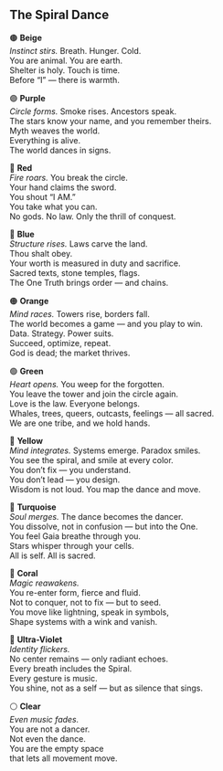 ## The Spiral Dance

🟤 **Beige**  
_Instinct stirs._ Breath. Hunger. Cold.  
You are animal. You are earth.  
Shelter is holy. Touch is time.  
Before “I” — there is warmth.

🟣 **Purple**  
_Circle forms._ Smoke rises. Ancestors speak.  
The stars know your name, and you remember theirs.  
Myth weaves the world.  
Everything is alive.  
The world dances in signs.

🔴 **Red**  
_Fire roars._ You break the circle.  
Your hand claims the sword.  
You shout “I AM.”  
You take what you can.  
No gods. No law. Only the thrill of conquest.

🔵 **Blue**  
_Structure rises._ Laws carve the land.  
Thou shalt obey.  
Your worth is measured in duty and sacrifice.  
Sacred texts, stone temples, flags.  
The One Truth brings order — and chains.

🟠 **Orange**  
_Mind races._ Towers rise, borders fall.  
The world becomes a game — and you play to win.  
Data. Strategy. Power suits.  
Succeed, optimize, repeat.  
God is dead; the market thrives.

🟢 **Green**  
_Heart opens._ You weep for the forgotten.  
You leave the tower and join the circle again.  
Love is the law. Everyone belongs.  
Whales, trees, queers, outcasts, feelings — all sacred.  
We are one tribe, and we hold hands.

💛 **Yellow**  
_Mind integrates._ Systems emerge. Paradox smiles.  
You see the spiral, and smile at every color.  
You don’t fix — you understand.  
You don’t lead — you design.  
Wisdom is not loud. You map the dance and move.

🔷 **Turquoise**  
_Soul merges._ The dance becomes the dancer.  
You dissolve, not in confusion — but into the One.  
You feel Gaia breathe through you.  
Stars whisper through your cells.  
All is self. All is sacred.

🌺 **Coral**  
_Magic reawakens._  
You re-enter form, fierce and fluid.  
Not to conquer, not to fix — but to seed.  
You move like lightning, speak in symbols,  
Shape systems with a wink and vanish.

🌈 **Ultra-Violet**  
_Identity flickers._  
No center remains — only radiant echoes.  
Every breath includes the Spiral.  
Every gesture is music.  
You shine, not as a self — but as silence that sings.

⚪️ **Clear**  
_Even music fades._  
You are not a dancer.  
Not even the dance.  
You are the empty space  
that lets all movement move.

